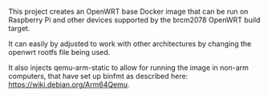 This project creates an OpenWRT base Docker image that can be run on Raspberry Pi
and other devices supported by the brcm2078 OpenWRT build target.

It can easily by adjusted to work with other architectures by changing the openwrt rootfs file being used.

It also injects qemu-arm-static to allow for running the image in non-arm computers, 
that have set up binfmt as described here: https://wiki.debian.org/Arm64Qemu.
